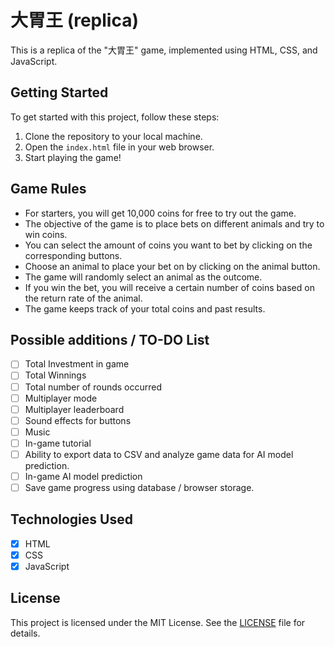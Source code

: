 # 大胃王 (replica)

This is a replica of the "大胃王" game, implemented using HTML, CSS, and JavaScript.

## Getting Started

To get started with this project, follow these steps:

1. Clone the repository to your local machine.
2. Open the `index.html` file in your web browser.
3. Start playing the game!

## Game Rules

- For starters, you will get 10,000 coins for free to try out the game.
- The objective of the game is to place bets on different animals and try to win coins.
- You can select the amount of coins you want to bet by clicking on the corresponding buttons.
- Choose an animal to place your bet on by clicking on the animal button.
- The game will randomly select an animal as the outcome.
- If you win the bet, you will receive a certain number of coins based on the return rate of the animal.
- The game keeps track of your total coins and past results.

## Possible additions / TO-DO List

- [ ] Total Investment in game
- [ ] Total Winnings
- [ ] Total number of rounds occurred
- [ ] Multiplayer mode
- [ ] Multiplayer leaderboard
- [ ] Sound effects for buttons
- [ ] Music
- [ ] In-game tutorial
- [ ] Ability to export data to CSV and analyze game data for AI model prediction.
- [ ] In-game AI model prediction
- [ ] Save game progress using database / browser storage.

## Technologies Used

- [x] HTML
- [x] CSS
- [x] JavaScript

## License

This project is licensed under the MIT License. See the [LICENSE](LICENSE) file for details.

